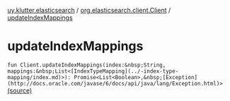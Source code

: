 [uy.klutter.elasticsearch](../index.md) / [org.elasticsearch.client.Client](index.md) / [updateIndexMappings](.)


# updateIndexMappings
`fun Client.updateIndexMappings(index:&nbsp;String, mappings:&nbsp;List<[IndexTypeMapping](../-index-type-mapping/index.md)>): Promise<List<Boolean>,&nbsp;[Exception](http://docs.oracle.com/javase/6/docs/api/java/lang/Exception.html)>` [(source)](https://github.com/kohesive/klutter/blob/master/elasticsearch-jdk7/src/main/kotlin/uy/klutter/elasticsearch/Client.kt#L147)


